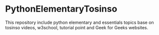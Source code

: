 # PythonElementaryTosinso
This repository include python elementary and essentials topics base on tosinso videos, w3school, tutorial point and Geek for Geeks websites.
